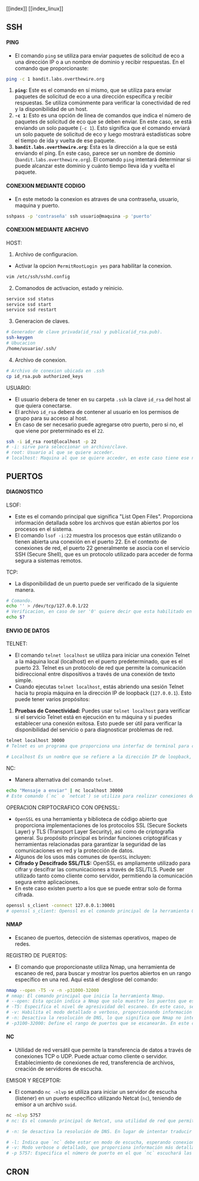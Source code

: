 [[index]]
[[index_linux]]

## **SSH**

#### **PING**
- El comando `ping` se utiliza para enviar paquetes de solicitud de eco a una dirección IP o a un nombre de dominio y recibir respuestas. En el comando que proporcionaste:
```bash
ping -c 1 bandit.labs.overthewire.org
```
1. **`ping`:** Este es el comando en sí mismo, que se utiliza para enviar paquetes de solicitud de eco a una dirección específica y recibir respuestas. Se utiliza comúnmente para verificar la conectividad de red y la disponibilidad de un host.
2. **`-c 1`:** Esto es una opción de línea de comandos que indica el número de paquetes de solicitud de eco que se deben enviar. En este caso, se está enviando un solo paquete (`-c 1`). Esto significa que el comando enviará un solo paquete de solicitud de eco y luego mostrará estadísticas sobre el tiempo de ida y vuelta de ese paquete.
3. **`bandit.labs.overthewire.org`:** Esta es la dirección a la que se está enviando el ping. En este caso, parece ser un nombre de dominio (`bandit.labs.overthewire.org`). El comando `ping` intentará determinar si puede alcanzar este dominio y cuánto tiempo lleva ida y vuelta el paquete.


#### **CONEXION MEDIANTE CODIGO**
- En este metodo la conexion es atraves de una contraseña, usuario, maquina y puerto. 
```bash
sshpass -p 'contraseña' ssh usuario@maquina -p 'puerto'
```


#### **CONEXION MEDIANTE ARCHIVO**

HOST:
1. Archivo de configuracion.
- Activar la opcion `PermitRootLogin yes` para habilitar la conexion.
```bash
vim /etc/ssh/sshd.config
``` 
2. Comanodos de activacion, estado y reinicio. 
```bash
service ssd status
service ssd start
service ssd restart
``` 
3. Generacion de claves.
```bash
# Generador de clave privada(id_rsa) y publica(id_rsa.pub).
ssh-keygen
# Ubucacion
/home/usuario/.ssh/
```
4. Archivo de conexion.
```bash
# Archivo de conexion ubicada en .ssh
cp id_rsa.pub authorized_keys
```


USUARIO:
- El usuario debera de tener en su carpeta `.ssh` la clave `id_rsa` del host al que quiera conectarse.
- El archivo `id_rsa` debera de contener al usuario en los permisos de grupo para su acceso al host.
- En caso de ser necesario puede agregarse otro puerto, pero si no, el que viene por preterminado es el `22`.
```bash
ssh -i id_rsa root@localhost -p 22
# -i: sirve para seleccionar un archivo/clave.
# root: Usuario al que se quiere acceder.
# localhost: Maquina al que se quiere acceder, en este caso tiene ese nombre debido a que ya se esta dentro de la misma.
``` 




## **PUERTOS**

#### **DIAGNOSTICO**

LSOF:
- Este es el comando principal que significa "List Open Files". Proporciona información detallada sobre los archivos que están abiertos por los procesos en el sistema.
- El comando `lsof -i:22` muestra los procesos que están utilizando o tienen abierta una conexión en el puerto 22. En el contexto de conexiones de red, el puerto 22 generalmente se asocia con el servicio SSH (Secure Shell), que es un protocolo utilizado para acceder de forma segura a sistemas remotos.

TCP:
- La disponibilidad de un puerto puede ser verificado de la siguiente manera.
```bash
# Comando. 
echo '' > /dev/tcp/127.0.0.1/22
# Verificacion, en caso de ser '0' quiere decir que esta habilitado en caso contrario sera un '1'.
echo $?
```


#### **ENVIO DE DATOS**

TELNET:
- El comando `telnet localhost` se utiliza para iniciar una conexión Telnet a la máquina local (localhost) en el puerto predeterminado, que es el puerto 23. Telnet es un protocolo de red que permite la comunicación bidireccional entre dispositivos a través de una conexión de texto simple.
- Cuando ejecutas `telnet localhost`, estás abriendo una sesión Telnet hacia tu propia máquina en la dirección IP de loopback (`127.0.0.1`). Esto puede tener varios propósitos:
1. **Pruebas de Conectividad:** Puedes usar `telnet localhost` para verificar si el servicio Telnet está en ejecución en tu máquina y si puedes establecer una conexión exitosa. Esto puede ser útil para verificar la disponibilidad del servicio o para diagnosticar problemas de red.
```bash 
telnet localhost 30000
# Telnet es un programa que proporciona una interfaz de terminal para conectarse a servidores utilizando el protocolo Telnet. Se utiliza para establecer conexiones con otros sistemas en la red.

# Localhost Es un nombre que se refiere a la dirección IP de loopback, que es `127.0.0.1`. En este contexto, significa que estás intentando conectarte a un servidor que se ejecuta en tu propia máquina.
```

NC:
- Manera alternativa del comando `telnet`.
```bash
echo "Mensaje a enviar" | nc localhost 30000
# Este comando (`nc` o `netcat`) se utiliza para realizar conexiones de red. En este caso, está intentando establecer una conexión TCP con el servidor en el localhost (127.0.0.1) en el puerto 30000.
```

OPERACION CRIPTOCRAFICO CON OPENSSL:
- `OpenSSL` es una herramienta y biblioteca de código abierto que proporciona implementaciones de los protocolos SSL (Secure Sockets Layer) y TLS (Transport Layer Security), así como de criptografía general. Su propósito principal es brindar funciones criptográficas y herramientas relacionadas para garantizar la seguridad de las comunicaciones en red y la protección de datos.
- Algunos de los usos más comunes de `OpenSSL` incluyen:
- **Cifrado y Descifrado SSL/TLS:** OpenSSL es ampliamente utilizado para cifrar y descifrar las comunicaciones a través de SSL/TLS. Puede ser utilizado tanto como cliente como servidor, permitiendo la comunicación segura entre aplicaciones.
- En este caso existen puerto a los que se puede entrar solo de forma cifrada.
```bash
openssl s_client -connect 127.0.0.1:30001
# openssl s_client: Openssl es el comando principal de la herramienta OpenSSL, y `s_client` es una subcomando específica para actuar como un cliente SSL/TLS. Este subcomando permite realizar conexiones SSL/TLS y mostrar información detallada sobre la conexión.
```


#### **NMAP**
- Escaneo de puertos, detección de sistemas operativos, mapeo de redes.

REGISTRO DE PUERTOS:
- El comando que proporcionaste utiliza Nmap, una herramienta de escaneo de red, para buscar y mostrar los puertos abiertos en un rango específico en una red. Aquí está el desglose del comando:
```bash
nmap --open -T5 -v -n -p31000-32000
# nmap: El comando principal que inicia la herramienta Nmap.
# --open: Esta opción indica a Nmap que solo muestre los puertos que están abiertos. Esto filtra la salida para mostrar solo los puertos que están actualmente accesibles.
# -T5: Especifica el nivel de agresividad del escaneo. En este caso, se establece en 5, que es el nivel más alto (más rápido y más agresivo). Ten en cuenta que configurar un nivel de agresividad muy alto puede afectar la precisión del escaneo y aumentar la probabilidad de ser detectado.
# -v: Habilita el modo detallado o verboso, proporcionando información más detallada sobre el progreso del escaneo.
# -n: Desactiva la resolución de DNS, lo que significa que Nmap no intentará resolver las direcciones IP a nombres de host. Esto puede acelerar el escaneo y reducir la dependencia de la resolución DNS.
# -p3100-32000: Define el rango de puertos que se escanearán. En este caso, se están escaneando los puertos desde el 3100 hasta el 32000.
```


#### **NC**
- Utilidad de red versátil que permite la transferencia de datos a través de conexiones TCP o UDP. Puede actuar como cliente o servidor. Establecimiento de conexiones de red, transferencia de archivos, creación de servidores de escucha.

EMISOR Y RECEPTOR:
- El comando `nc -nlvp` se utiliza para iniciar un servidor de escucha (listener) en un puerto específico utilizando Netcat (`nc`), teniendo de emisor a un archivo `suid`.
```bash
nc -nlvp 5757
# nc: Es el comando principal de Netcat, una utilidad de red que permite la lectura y escritura de datos en conexiones de red.

# -n: Se desactiva la resolución de DNS. En lugar de intentar traducir los nombres de host a direcciones IP, nc mostrará las direcciones IP directamente

# -l: Indica que `nc` debe estar en modo de escucha, esperando conexiones entrantes en lugar de intentar conectarse a otro host.
# -v: Modo verbose o detallado, que proporciona información más detallada sobre la actividad.
# -p 5757: Especifica el número de puerto en el que `nc` escuchará las conexiones entrantes. En este caso, está configurado en el puerto 5757.
```


## **CRON**

























